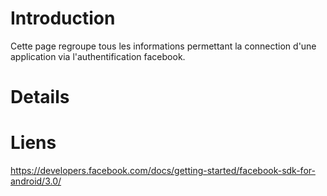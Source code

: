 # Introduction #

Cette page regroupe tous les informations permettant la connection d'une application via l'authentification facebook.

# Details #

# Liens #

https://developers.facebook.com/docs/getting-started/facebook-sdk-for-android/3.0/